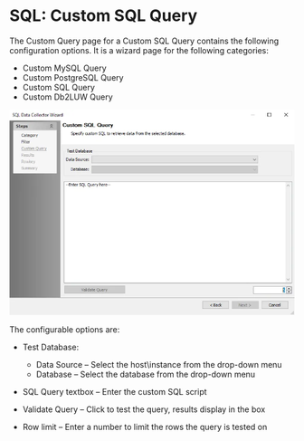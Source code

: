 # SQL: Custom SQL Query

The Custom Query page for a Custom SQL Query contains the following configuration options. It is a
wizard page for the following categories:

- Custom MySQL Query
- Custom PostgreSQL Query
- Custom SQL Query
- Custom Db2LUW Query

![SQL Data Collector Wizard Custom SQL Query Page](../../../../../static/img/product_docs/accessanalyzer/admin/datacollector/sql/customsqlquery.webp)

The configurable options are:

- Test Database:

    - Data Source – Select the host\instance from the drop-down menu
    - Database – Select the database from the drop-down menu

- SQL Query textbox – Enter the custom SQL script
- Validate Query – Click to test the query, results display in the box
- Row limit – Enter a number to limit the rows the query is tested on
